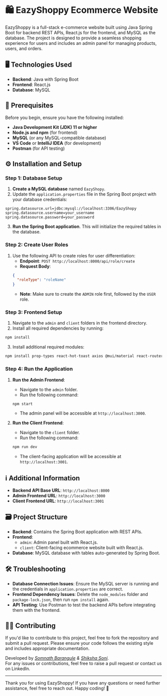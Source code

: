 # 🛍️ EazyShoppy Ecommerce Website

EazyShoppy is a full-stack e-commerce website built using Java Spring Boot for backend REST APIs, React.js for the frontend, and MySQL as the database. The project is designed to provide a seamless shopping experience for users and includes an admin panel for managing products, users, and orders.

## 🖥️ Technologies Used

- **Backend**: Java with Spring Boot
- **Frontend**: React.js
- **Database**: MySQL

## 📃 Prerequisites

Before you begin, ensure you have the following installed:

- **Java Development Kit (JDK) 11 or higher**
- **Node.js and npm** (for frontend)
- **MySQL** (or any MySQL-compatible database)
- **VS Code** or **IntelliJ IDEA** (for development)
- **Postman** (for API testing)

## ⚙️ Installation and Setup

### Step 1: Database Setup

1. **Create a MySQL database** named `EazyShopy`.
2. Update the `application.properties` file in the Spring Boot project with your database credentials:

```properties
spring.datasource.url=jdbc:mysql://localhost:3306/EazyShopy
spring.datasource.username=your_username
spring.datasource.password=your_password
```

3. **Run the Spring Boot application**. This will initialize the required tables in the database.

### Step 2: Create User Roles

1. Use the following API to create roles for user differentiation:
   - **Endpoint**: `POST http://localhost:8000/api/role/create`
   - **Request Body**:
   ```json
   {
     "roleType": "roleName"
   }
   ```
   - **Note**: Make sure to create the `ADMIN` role first, followed by the `USER` role.

### Step 3: Frontend Setup

1. Navigate to the `admin` and `client` folders in the frontend directory.
2. Install all required dependencies by running:

```bash
npm install
```

3. Install additional required modules:

```bash
npm install prop-types react-hot-toast axios @mui/material react-router-dom react-icons react-slick react-inner-image-zoom
```

### Step 4: Run the Application

1. **Run the Admin Frontend**:

   - Navigate to the `admin` folder.
   - Run the following command:

   ```bash
   npm start
   ```

   - The admin panel will be accessible at `http://localhost:3000`.

2. **Run the Client Frontend**:
   - Navigate to the `client` folder.
   - Run the following command:
   ```bash
   npm run dev
   ```
   - The client-facing application will be accessible at `http://localhost:3001`.

## ℹ️ Additional Information

- **Backend API Base URL**: `http://localhost:8000`
- **Admin Frontend URL**: `http://localhost:3000`
- **Client Frontend URL**: `http://localhost:3001`

## 🗃️ Project Structure

- **Backend**: Contains the Spring Boot application with REST APIs.
- **Frontend**:
  - `admin`: Admin panel built with React.js.
  - `client`: Client-facing ecommerce website built with React.js.
- **Database**: MySQL database with tables auto-generated by Spring Boot.

## 🛠️ Troubleshooting

- **Database Connection Issues**: Ensure the MySQL server is running and the credentials in `application.properties` are correct.
- **Frontend Dependency Issues**: Delete the `node_modules` folder and `package-lock.json`, then run `npm install` again.
- **API Testing**: Use Postman to test the backend APIs before integrating them with the frontend.

## 🙏🏻 Contributing

If you'd like to contribute to this project, feel free to fork the repository and submit a pull request. Please ensure your code follows the existing style and includes appropriate documentation.



Developed by _[Somnath Barangule](https://www.linkedin.com/in/somnath-barangule-278115288) & [Shiksha Soni](https://www.linkedin.com/in/shiksha-sourabh-soni-a5544922a/)_.<br/>
For any issues or contributions, feel free to raise a pull request or contact us on LinkedIn.

---

Thank you for using EazyShoppy! If you have any questions or need further assistance, feel free to reach out. Happy coding! 🚀
